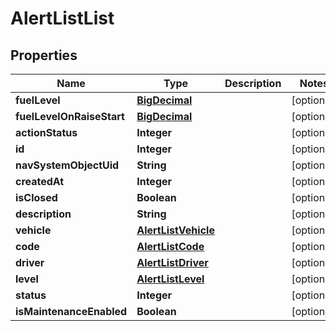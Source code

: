 # AlertListList

## Properties
Name | Type | Description | Notes
------------ | ------------- | ------------- | -------------
**fuelLevel** | [**BigDecimal**](BigDecimal.md) |  |  [optional]
**fuelLevelOnRaiseStart** | [**BigDecimal**](BigDecimal.md) |  |  [optional]
**actionStatus** | **Integer** |  |  [optional]
**id** | **Integer** |  |  [optional]
**navSystemObjectUid** | **String** |  |  [optional]
**createdAt** | **Integer** |  |  [optional]
**isClosed** | **Boolean** |  |  [optional]
**description** | **String** |  |  [optional]
**vehicle** | [**AlertListVehicle**](AlertListVehicle.md) |  |  [optional]
**code** | [**AlertListCode**](AlertListCode.md) |  |  [optional]
**driver** | [**AlertListDriver**](AlertListDriver.md) |  |  [optional]
**level** | [**AlertListLevel**](AlertListLevel.md) |  |  [optional]
**status** | **Integer** |  |  [optional]
**isMaintenanceEnabled** | **Boolean** |  |  [optional]
